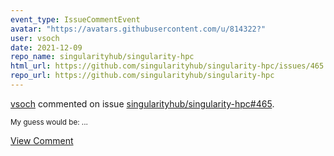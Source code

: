 ```yaml
---
event_type: IssueCommentEvent
avatar: "https://avatars.githubusercontent.com/u/814322?"
user: vsoch
date: 2021-12-09
repo_name: singularityhub/singularity-hpc
html_url: https://github.com/singularityhub/singularity-hpc/issues/465
repo_url: https://github.com/singularityhub/singularity-hpc
---
```


<a href='https://github.com/vsoch' target='_blank'>vsoch</a> commented on issue <a href='https://github.com/singularityhub/singularity-hpc/issues/465' target='_blank'>singularityhub/singularity-hpc#465</a>.

<small>My guess would be:...</small>

<a href='https://github.com/singularityhub/singularity-hpc/issues/465' target='_blank'>View Comment</a>